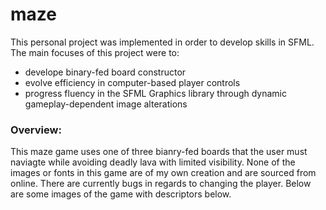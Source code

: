 # maze

This personal project was implemented in order to develop skills in SFML. The main focuses of this project were to:
- develope binary-fed board constructor
- evolve efficiency in computer-based player controls
- progress fluency in the SFML Graphics library through dynamic gameplay-dependent image alterations

### Overview:
This maze game uses one of three bianry-fed boards that the user must naviagte while avoiding deadly lava with limited visibility. None of the images or fonts in this game are of my own creation and are sourced from online. There are currently bugs in regards to changing the player. Below are some images of the game with descriptors below.
